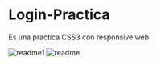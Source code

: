 # Login-Practica
Es una practica CSS3 con responsive web


![readme1](https://user-images.githubusercontent.com/117700415/216727546-f61ff545-923a-4f59-ab67-483eb5bc0404.png)
![readme](https://user-images.githubusercontent.com/117700415/216727680-7dd7b058-af15-4338-9160-79298ef43e79.png)

